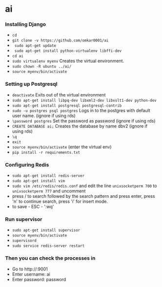 # ai


### Installing Django
* ``` cd ```
* ``` git clone -v https://github.com/omkar0001/ai ```
* ``` sudo apt-get update```
* ``` sudo apt-get install python-virtualenv libffi-dev```
* ``` cd ai ```
* ``` sudo virtualenv myenv ``` Creates the virtual environment.
* ``` sudo chown -R ubuntu ../ai/ ```
* ``` source myenv/bin/activate ```

### Setting up Postgresql
* ``` deactivate ``` Exits out of the virtual environment
* ``` sudo apt-get install libpq-dev libxml2-dev libxslt1-dev python-dev ```
* ``` sudo apt-get install postgresql postgresql-contrib ```  
* ``` sudo -u postgres psql postgres ``` Logs in to the postgres with default user name. (ignore if using rds)
* ``` \password postgres ``` Set the password as password (ignore if using rds)
* ``` CREATE DATABASE ai; ``` Creates the database by name dbv2 (ignore if using rds)
* ``` \q ``` 
* ``` exit ```
* ``` source myenv/bin/activate ``` (enter the virtual env)
* ``` pip install -r requirements.txt ```

### Configuring Redis ###
* ``` sudo apt-get install redis-server ```
* ``` sudo apt-get install vim ```
* ``` sudo vim /etc/redis/redis.conf ``` and edit the line ``` unixsocketperm 700 ``` to ``` unixsocketperm 777 ``` and uncomment
* press / to search followed by the search pattern and press enter, press 'n' to continue search, press 'i' for insert mode.
* to save - ESC - ':wq'

### Run supervisor
* ``` sudo apt-get install supervisor ```
* ``` source myenv/bin/activate ```
* ```supervisord ```
* ``` sudo service redis-server restart ```

### Then you can check the processes in 
*  Go to http://<ipaddress>:9001
* Enter username: ai
* Enter password: password
